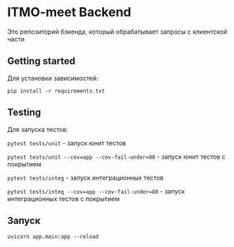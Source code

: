 # ITMO-meet Backend

Это репозиторий бэкенда, который обрабатывает запросы с клиентской части

## Getting started

Для установки зависимостей:

`pip install -r requirements.txt`

## Testing

Для запуска тестов:

`pytest tests/unit` - запуск юнит тестов

`pytest tests/unit --cov=app --cov-fail-under=80` - запуск юнит тестов с покрытием

`pytest tests/integ` - запуск интеграционных тестов

`pytest tests/integ --cov=app --cov-fail-under=80` - запуск интеграционных тестов с покрытием

## Запуск

`uvicorn app.main:app --reload`
